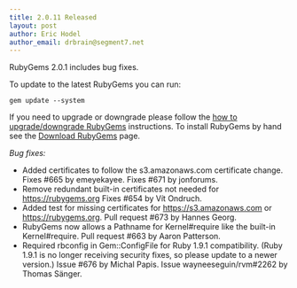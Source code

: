 ```yaml
---
title: 2.0.11 Released
layout: post
author: Eric Hodel
author_email: drbrain@segment7.net
---
```


RubyGems 2.0.1 includes bug fixes.

To update to the latest RubyGems you can run:

    gem update --system

If you need to upgrade or downgrade please follow the [how to upgrade/downgrade
RubyGems][upgrading] instructions.  To install RubyGems by hand see the
[Download RubyGems][download] page.

_Bug fixes:_

* Added certificates to follow the s3.amazonaws.com certificate change.  Fixes #665 by emeyekayee.  Fixes #671 by jonforums.
* Remove redundant built-in certificates not needed for https://rubygems.org Fixes #654 by Vít Ondruch.
* Added test for missing certificates for https://s3.amazonaws.com or https://rubygems.org.  Pull request #673 by Hannes Georg.
* RubyGems now allows a Pathname for Kernel#require like the built-in Kernel#require.  Pull request #663 by Aaron Patterson.
* Required rbconfig in Gem::ConfigFile for Ruby 1.9.1 compatibility.  (Ruby 1.9.1 is no longer receiving security fixes, so please update to a newer version.)  Issue #676 by Michal Papis.  Issue wayneeseguin/rvm#2262 by Thomas Sänger.


[download]: http://rubygems.org/pages/download
[upgrading]: http://docs.seattlerb.org/rubygems/UPGRADING_rdoc.html

